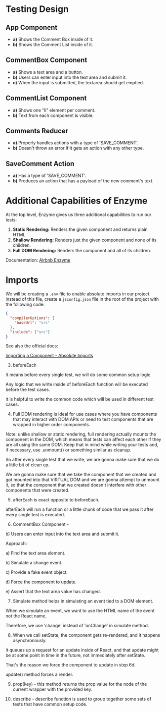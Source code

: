 # Testing Design

## App Component
- **a)** Shows the Comment Box inside of it.
- **b)** Shows the Comment List inside of it.

## CommentBox Component
- **a)** Shows a text area and a button.
- **b)** Users can enter input into the text area and submit it.
- **c)** When the input is submitted, the textarea should get emptied.

## CommentList Component
- **a)** Shows one "li" element per comment.
- **b)** Text from each component is visible.

## Comments Reducer
- **a)** Properly handles actions with a type of 'SAVE_COMMENT'.
- **b)** Doesn't throw an error if it gets an action with any other type.

## SaveComment Action
- **a)** Has a type of 'SAVE_COMMENT'.
- **b)** Produces an action that has a payload of the new comment's text.

# Additional Capabilities of Enzyme

At the top level, Enzyme gives us three additional capabilities to run our tests:

1. **Static Rendering:** Renders the given component and returns plain HTML.
2. **Shallow Rendering:** Renders just the given component and none of its children.
3. **Full DOM Rendering:** Renders the component and all of its children.

Documentation: [Airbnb Enzyme](https://airbnb.io/enzyme)

# Imports

We will be creating a `.env` file to enable absolute imports in our project. Instead of this file, create a `jsconfig.json` file in the root of the project with the following code:

```json
{
  "compilerOptions": {
    "baseUrl": "src"
  },
  "include": ["src"]
}
```

See also the official docs:

[Importing a Component - Absolute Imports](https://facebook.github.io/create-react-app/docs/importing-a-component#absolute-imports)





3) beforeEach

It means before every single test, we will do some common setup logic.

Any logic that we write inside of beforeEach function will be executed before the test cases.

It is helpful to write the common code which will be used in different test cases.

4) Full DOM rendering is ideal for use cases where you have components that may interact with DOM APIs or need to test components that are wrapped in higher order components.

Note: unlike shallow or static rendering, full rendering actually mounts the component in the DOM, which means that tests can affect each other if they are all using the same DOM. Keep that in mind while writing your tests and, if necessary, use .unmount() or something similar as cleanup.

So after every single test that we write, we are gonna make sure that we do a little bit of clean up.

We are gonna make sure that we take the component that we created and got mounted into that VIRTUAL DOM and we are gonna attempt to unmount it, so that the component that we created doesn't interfere with other components that were created.

5) afterEach is exact opposite to beforeEach.

afterEach will run a function or a little chunk of code that we pass it after every single test is executed.

6) CommentBox Component - 

b) Users can enter input into the text area and submit it.

Approach:

a) Find the text area element.

b) Simulate a change event.

c) Provide a fake event object.

d) Force the component to update.

e) Assert that the text area value has changed.

7) Simulate method helps in simulating an event tied to a DOM element.

When we simulate an event, we want to use the HTML name of the event not the React name.

Therefore, we use 'change' instead of 'onChange' in simulate method.

8) When we call setState, the component gets re-rendered, and it happens asynchronously.

It queues up a request for an update inside of React, and that update might be at some point in time in the future, not immediately after setState.

That's the reason we force the component to update in step 6d.

update() method forces a render.

9) prop(key) - this method returns the prop value for the node of the current wrapper with the provided key.

10) describe - describe function is used to group together some sets of tests that have common setup code.
